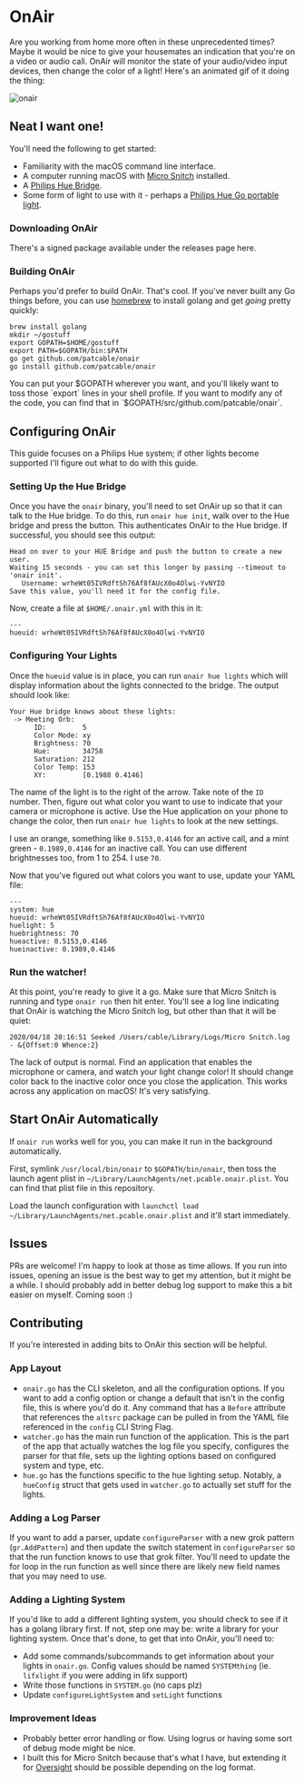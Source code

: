 # OnAir

Are you working from home more often in these unprecedented times? Maybe it would be nice to give your housemates an indication that you're on a video or audio call. OnAir will monitor the state of your audio/video input devices, then change the color of a light! Here's an animated gif of it doing the thing:

![onair](https://user-images.githubusercontent.com/2254952/79677012-47662c80-81ba-11ea-966b-99fd86452e41.gif)

## Neat I want one!

You'll need the following to get started:
* Familiarity with the macOS command line interface.
* A computer running macOS with [Micro Snitch](https://obdev.at/products/microsnitch/index.html) installed.
* A [Philips Hue Bridge](https://www2.meethue.com/en-us/p/hue-bridge/046677458478).
* Some form of light to use with it - perhaps a [Philips Hue Go portable light](https://www2.meethue.com/en-us/p/hue-white-and-color-ambiance-go-portable-light/714606048).

### Downloading OnAir
There's a signed package available under the releases page here. 

### Building OnAir
Perhaps you'd prefer to build OnAir. That's cool. If you've never built any Go things before, you can use [homebrew](https://brew.sh/) to install golang and get _going_ pretty quickly:

```
brew install golang
mkdir ~/gostuff
export GOPATH=$HOME/gostuff
export PATH=$GOPATH/bin:$PATH
go get github.com/patcable/onair
go install github.com/patcable/onair
```

You can put your $GOPATH wherever you want, and you'll likely want to toss those `export` lines in your shell profile. If you want to modify any of the code, you can find that in `$GOPATH/src/github.com/patcable/onair`.

## Configuring OnAir

This guide focuses on a Philips Hue system; if other lights become supported I'll figure out what to do with this guide.

### Setting Up the Hue Bridge
Once you have the `onair` binary, you'll need to set OnAir up so that it can talk to the Hue bridge. To do this, run `onair hue init`, walk over to the Hue bridge and press the button. This authenticates OnAir to the Hue bridge. If successful, you should see this output:

```
Head on over to your HUE Bridge and push the button to create a new user.
Waiting 15 seconds - you can set this longer by passing --timeout to 'onair init'.
   Username: wrheWt05IVRdftSh76Af8fAUcX0o4Olwi-YvNYIO
Save this value, you'll need it for the config file.
```

Now, create a file at `$HOME/.onair.yml` with this in it:

```
---
hueuid: wrheWt05IVRdftSh76Af8fAUcX0o4Olwi-YvNYIO
```

### Configuring Your Lights
Once the `hueuid` value is in place, you can run `onair hue lights` which will display information about the lights connected to the bridge. The output should look like:

```
Your Hue bridge knows about these lights:
 -> Meeting Orb:
      ID:         5
      Color Mode: xy
      Brightness: 70
      Hue:        34758
      Saturation: 212
      Color Temp: 153
      XY:         [0.1988 0.4146]
```

The name of the light is to the right of the arrow. Take note of the `ID` number. Then, figure out what color you want to use to indicate that your camera or microphone is active. Use the Hue application on your phone to change the color, then run `onair hue lights` to look at the new settings.

I use an orange, something like `0.5153,0.4146` for an active call, and a mint green - `0.1989,0.4146` for an inactive call. You can use different brightnesses too, from 1 to 254. I use `70`.

Now that you've figured out what colors you want to use, update your YAML file:

```
---
system: hue
hueuid: wrheWt05IVRdftSh76Af8fAUcX0o4Olwi-YvNYIO
huelight: 5
huebrightness: 70
hueactive: 0.5153,0.4146
hueinactive: 0.1989,0.4146
```

### Run the watcher!
At this point, you're ready to give it a go. Make sure that Micro Snitch is running and type `onair run` then hit enter. You'll see a log line indicating that OnAir is watching the Micro Snitch log, but other than that it will be quiet:
```
2020/04/18 20:16:51 Seeked /Users/cable/Library/Logs/Micro Snitch.log - &{Offset:0 Whence:2}
```

The lack of output is normal. Find an application that enables the microphone or camera, and watch your light change color! It should change color back to the inactive color once you close the application. This works across any application on macOS! It's very satisfying.

## Start OnAir Automatically

If `onair run` works well for you, you can make it run in the background automatically.

First, symlink `/usr/local/bin/onair` to `$GOPATH/bin/onair`, then toss the launch agent plist in `~/Library/LaunchAgents/net.pcable.onair.plist`. You can find that plist file in this repository.

Load the launch configuration with `launchctl load ~/Library/LaunchAgents/net.pcable.onair.plist` and it'll start immediately.

## Issues
PRs are welcome! I'm happy to look at those as time allows. If you run into issues, opening an issue is the best way to get my attention, but it might be a while. I should probably add in better debug log support to make this a bit easier on myself. Coming soon :)

## Contributing

If you're interested in adding bits to OnAir this section will be helpful.

### App Layout
* `onair.go` has the CLI skeleton, and all the configuration options. If you want to add a config option or change a default that isn't in the config file, this is where you'd do it. Any command that has a `Before` attribute that references the `altsrc` package can be pulled in from the YAML file referenced in the `config` CLI String Flag.
* `watcher.go` has the main run function of the application. This is the part of the app that actually watches the log file you specify, configures the parser for that file, sets up the lighting options based on configured system and type, etc. 
* `hue.go` has the functions specific to the hue lighting setup. Notably, a `hueConfig` struct that gets used in `watcher.go` to actually set stuff for the lights.

### Adding a Log Parser
If you want to add a parser, update `configureParser` with a new grok pattern (`gr.AddPattern`) and then update the switch statement in `configureParser` so that the run function knows to use that grok filter. You'll need to update the for loop in the run function as well since there are likely new field names that you may need to use.

### Adding a Lighting System
If you'd like to add a different lighting system, you should check to see if it has a golang library first. If not, step one may be: write a library for your lighting system. Once that's done, to get that into OnAir, you'll need to:

* Add some commands/subcommands to get information about your lights in `onair.go`. Config values should be named `SYSTEMthing` (ie. `lifxlight` if you were adding in lifx support)
* Write those functions in `SYSTEM.go` (no caps plz) 
* Update `configureLightSystem` and `setLight` functions

### Improvement Ideas
* Probably better error handling or flow. Using logrus or having some sort of debug mode might be nice.
* I built this for Micro Snitch because that's what I have, but extending it for [Oversight](https://objective-see.com/products/oversight.html) should be possible depending on the log format.
